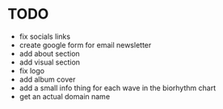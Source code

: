 # TODO
- fix socials links
- create google form for email newsletter
- add about section
- add visual section
- fix logo
- add album cover
- add a small info thing for each wave in the biorhythm chart
- get an actual domain name